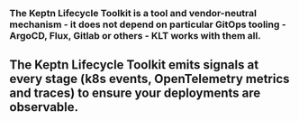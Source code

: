 <br>



### The Keptn Lifecycle Toolkit is a tool and vendor-neutral mechanism - it does not depend on particular GitOps tooling - ArgoCD, Flux, Gitlab or others - KLT works with them all.

## The Keptn Lifecycle Toolkit emits signals at every stage (k8s events, OpenTelemetry metrics and traces) to ensure your deployments are observable.